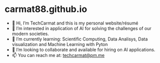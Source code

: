 # carmat88.github.io
- 👋 Hi, I’m TechCarmat and this is my personal website/résumé
- 👀 I’m interested in application of AI for solving the challenges of our modern societies. 
- 🌱 I’m currently learning: Scientific Computing, Data Analisys, Data visualization and Machine Learning with Pyton
- 💞️ I’m looking to collaborate and available for hiring on AI applications.
- 📫 You can reach me at: techcarmat@pm.me
